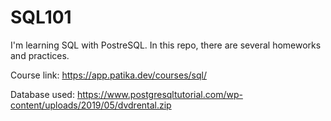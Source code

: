 # SQL101

I'm learning SQL with PostreSQL. In this repo, there are several homeworks and practices.

Course link: https://app.patika.dev/courses/sql/

Database used: https://www.postgresqltutorial.com/wp-content/uploads/2019/05/dvdrental.zip